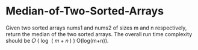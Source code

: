 # Median-of-Two-Sorted-Arrays
Given two sorted arrays nums1 and nums2 of sizes m and n respectively, return the median of the two sorted arrays. The overall run time complexity should be  𝑂 ( log ⁡ ( 𝑚 + 𝑛 ) ) O(log(m+n)).

